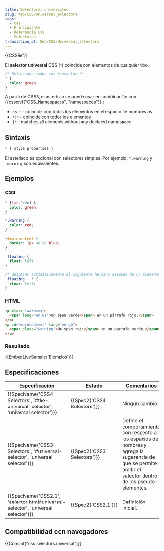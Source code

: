 ```yaml
---
title: Selectores universales
slug: Web/CSS/Universal_selectors
tags:
  - CSS
  - Principiante
  - Referencia CSS
  - Selectores
translation_of: Web/CSS/Universal_selectors
---
```

{{CSSRef}}

El **selector universal** CSS (`*`) coincide con elementos de cualquier tipo.

```css
/* Selecciona todos los elementos */
* {
  color: green;
}
```

A partir de CSS3, el asterisco se puede usar en combinación con {{cssxref("CSS_Namespaces", "namespaces")}}:

- `ns|*` - coincide con todos los elementos en el espacio de nombres _ns_
- `*|*` - coincide con todos los elementos
- `|*` - matches all elements without any declared namespace

## Sintaxis

```css
* { style properties }
```

El asterisco es opcional con selectores simples. Por ejemplo, `*.warning` y `.warning` son equivalentes.

## Ejemplos

### CSS

```css
* [lang^=en] {
  color: green;
}

*.warning {
  color: red;
}

*#maincontent {
  border: 1px solid blue;
}

.floating {
  float: left
}

/* despejar automáticamente el siguiente hermano después de un elemento flotante */
.floating + * {
  clear: left;
}
```

### HTML

```html
<p class="warning">
  <span lang="en-us">Un span verde</span> en un párrafo rojo.</span>
</p>
<p id="maincontent" lang="en-gb">
  <span class="warning">Un span rojo</span> en un párrafo verde.</span>
</p>
```

### Resultado

{{EmbedLiveSample('Ejemplos')}}

## Especificaciones

| Especificación                                                                                               | Estado                               | Comentarios                                                                                                                                                 |
| ------------------------------------------------------------------------------------------------------------ | ------------------------------------ | ----------------------------------------------------------------------------------------------------------------------------------------------------------- |
| {{SpecName('CSS4 Selectors', '#the-universal-selector', 'universal selector')}}     | {{Spec2('CSS4 Selectors')}} | Ningún cambio.                                                                                                                                              |
| {{SpecName('CSS3 Selectors', '#universal-selector', 'universal selector')}}         | {{Spec2('CSS3 Selectors')}} | Define el comportamiento con respecto a los espacios de nombres y agrega la sugerencia de que se permite omitir el selector dentro de los pseudo-elementos. |
| {{SpecName('CSS2.1', 'selector.html#universal-selector', 'universal selector')}} | {{Spec2('CSS2.1')}}             | Definición Inicial.                                                                                                                                         |

## Compatibilidad con navegadores

{{Compat("css.selectors.universal")}}
